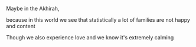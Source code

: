Maybe in the Akhirah,

because in this world we see that statistically a lot of families are not happy and content

Though we also experience love and we know it's extremely calming
